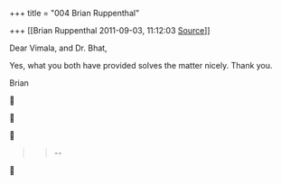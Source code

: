 +++
title = "004 Brian Ruppenthal"

+++
[[Brian Ruppenthal	2011-09-03, 11:12:03 [Source](https://groups.google.com/g/samskrita/c/VLw4NnO0Las)]]



Dear Vimala, and Dr. Bhat,  

  

Yes, what you both have provided solves the matter nicely. Thank you.

  

Brian

  







> 
> > --  
> > 



